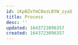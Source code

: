 ```yaml
---
id: iKpBZxYmC8ezLBtW_zyaS
title: Process
desc: ''
updated: 1643723096357
created: 1643723096357
---
```


